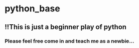 # python_base
## !!This is just a beginner play of python
### Please feel free come in and teach me as a newbie...
